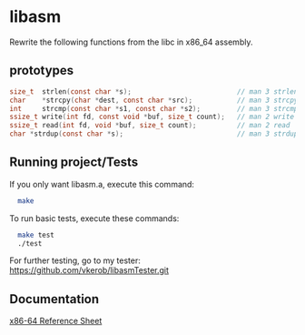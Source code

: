 
# libasm

Rewrite the following functions from the libc in x86_64 assembly.

## prototypes

```c
size_t  strlen(const char *s);                          // man 3 strlen
char    *strcpy(char *dest, const char *src);           // man 3 strcpy
int     strcmp(const char *s1, const char *s2);         // man 3 strcmp
ssize_t write(int fd, const void *buf, size_t count);   // man 2 write
ssize_t read(int fd, void *buf, size_t count);          // man 2 read
char *strdup(const char *s);                            // man 3 strdup
```


## Running project/Tests

If you only want libasm.a, execute this command:

```bash
  make
```

To run basic tests, execute these commands:

```bash
  make test
  ./test
```
For further testing, go to my tester: https://github.com/vkerob/libasmTester.git
## Documentation

[x86-64 Reference Sheet](https://people.kth.se/~dbro/x86-64-ref-sheet.pdf)

